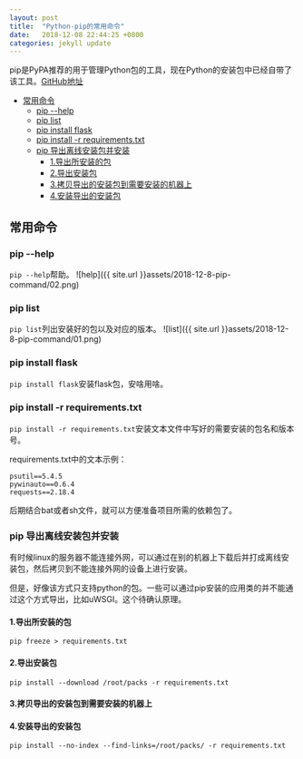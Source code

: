 ```yaml
---
layout: post
title:  "Python-pip的常用命令"
date:   2018-12-08 22:44:25 +0800
categories: jekyll update
---
```


pip是PyPA推荐的用于管理Python包的工具，现在Python的安装包中已经自带了该工具。[GitHub地址](https://github.com/pypa/pip)

- [常用命令](#%E5%B8%B8%E7%94%A8%E5%91%BD%E4%BB%A4)
    - [pip --help](#pip---help)
    - [pip list](#pip-list)
    - [pip install flask](#pip-install-flask)
    - [pip install -r requirements.txt](#pip-install--r-requirementstxt)
    - [pip 导出离线安装包并安装](#pip-%E5%AF%BC%E5%87%BA%E7%A6%BB%E7%BA%BF%E5%AE%89%E8%A3%85%E5%8C%85%E5%B9%B6%E5%AE%89%E8%A3%85)
        - [1.导出所安装的包](#1%E5%AF%BC%E5%87%BA%E6%89%80%E5%AE%89%E8%A3%85%E7%9A%84%E5%8C%85)
        - [2.导出安装包](#2%E5%AF%BC%E5%87%BA%E5%AE%89%E8%A3%85%E5%8C%85)
        - [3.拷贝导出的安装包到需要安装的机器上](#3%E6%8B%B7%E8%B4%9D%E5%AF%BC%E5%87%BA%E7%9A%84%E5%AE%89%E8%A3%85%E5%8C%85%E5%88%B0%E9%9C%80%E8%A6%81%E5%AE%89%E8%A3%85%E7%9A%84%E6%9C%BA%E5%99%A8%E4%B8%8A)
        - [4.安装导出的安装包](#4%E5%AE%89%E8%A3%85%E5%AF%BC%E5%87%BA%E7%9A%84%E5%AE%89%E8%A3%85%E5%8C%85)

## 常用命令

### pip --help

`pip --help`帮助。
![help]({{ site.url }}assets/2018-12-8-pip-command/02.png)

### pip list

`pip list`列出安装好的包以及对应的版本。
![list]({{ site.url }}assets/2018-12-8-pip-command/01.png)

### pip install flask

`pip install flask`安装flask包，安啥用啥。

### pip install -r requirements.txt

`pip install -r requirements.txt`安装文本文件中写好的需要安装的包名和版本号。

requirements.txt中的文本示例：
```
psutil==5.4.5
pywinauto==0.6.4
requests==2.18.4
```
后期结合bat或者sh文件，就可以方便准备项目所需的依赖包了。

### pip 导出离线安装包并安装

有时候linux的服务器不能连接外网，可以通过在别的机器上下载后并打成离线安装包，然后拷贝到不能连接外网的设备上进行安装。

但是，好像该方式只支持python的包。一些可以通过pip安装的应用类的并不能通过这个方式导出，比如uWSGI。这个待确认原理。

#### 1.导出所安装的包

`pip freeze > requirements.txt`

#### 2.导出安装包

`pip install --download /root/packs -r requirements.txt`

#### 3.拷贝导出的安装包到需要安装的机器上

#### 4.安装导出的安装包

`pip install --no-index --find-links=/root/packs/ -r requirements.txt`